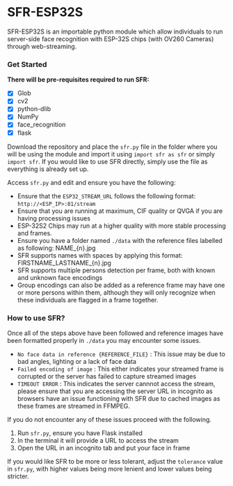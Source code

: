 # SFR-ESP32S

SFR-ESP32S is an importable python module which allow individuals to run server-side face recognition with ESP-32S chips (with OV260 Cameras) through web-streaming. 

### Get Started

**There will be pre-requisites required to run SFR:**
- [x] Glob
- [x] cv2
- [x] python-dlib
- [x] NumPy
- [x] face_recognition
- [x] flask

Download the repository and place the `sfr.py` file in the folder where you will be using the module and import it using `import sfr as sfr` or simply `import sfr`. If you would like to use SFR directly, simply use the file as everything is already set up.

Access `sfr.py` and edit and ensure you have the following:
- Ensure that the `ESP32_STREAM_URL` follows the following format: `http://<ESP_IP>:81/stream`
- Ensure that you are running at maximum, CIF quality or QVGA if you are having processing issues
- ESP-32S2 Chips may run at a higher quality with more stable processing and frames.
- Ensure you have a folder named `./data` with the reference files labelled as following: NAME_{n}.jpg
- SFR supports names with spaces by applying this format: FIRSTNAME_LASTNAME_{n}.jpg
- SFR supports multiple persons detection per frame, both with known and unknown face encodings
- Group encodings can also be added as a reference frame may have one or more persons within them, although they will only recognize when these individuals are flagged in a frame together. 

### How to use SFR?
Once all of the steps above have been followed and reference images have been formatted properly in `./data` you may encounter some issues.

- `No face data in reference {REFERENCE_FILE}` : This issue may be due to bad angles, lighting or a lack of face data
- `Failed encoding of image` : This either indicates your streamed frame is corrupted or the server has failed to capture streamed images
- `TIMEOUT ERROR` : This indicates the server cannnot access the stream, please ensure that you are accessing the server URL in incognito as browsers have an issue functioning with SFR due to cached images as these frames are streamed in FFMPEG.

If you do not encounter any of these issues proceed with the following.

1. Run `sfr.py`, ensure you have Flask installed
2. In the terminal it will provide a URL to access the stream
3. Open the URL in an incognito tab and put your face in frame

If you would like SFR to be more or less tolerant, adjust the `tolerance` value in `sfr.py`, with higher values being more lenient and lower values being stricter.





